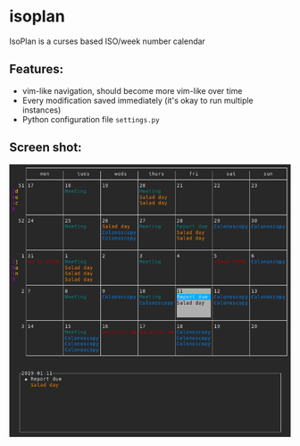 # isoplan
IsoPlan is a curses based ISO/week number calendar 

## Features:
* vim-like navigation, should become more vim-like over time
* Every modification saved immediately (it's okay to run multiple instances)
* Python configuration file `settings.py`

## Screen shot:
![In urxvt](test/screenshot.png)
